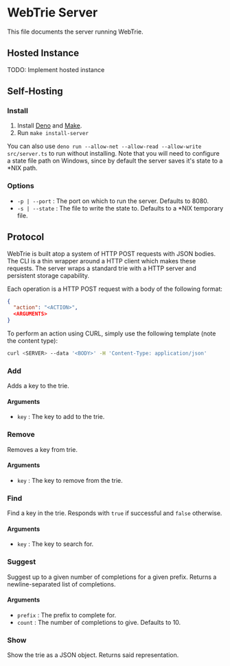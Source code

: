 # WebTrie Server
This file documents the server running WebTrie.

## Hosted Instance
TODO: Implement hosted instance

## Self-Hosting

### Install
1. Install [Deno](https://deno.land) and [Make](https://gnu.org/software/make).
2. Run `make install-server`

You can also use `deno run --allow-net --allow-read --allow-write src/server.ts` to run without installing. Note that you will need to configure a state file path on Windows, since by default the server saves it's state to a \*NIX path.

### Options

- `-p | --port` : The port on which to run the server. Defaults to 8080.
- `-s | --state` : The file to write the state to. Defaults to a \*NIX temporary file.

## Protocol
WebTrie is built atop a system of HTTP POST requests with JSON bodies. The CLI is a thin wrapper around a HTTP client which makes these requests. The server wraps a standard trie with a HTTP server and persistent storage capability.

Each operation is a HTTP POST request with a body of the following format:

```json
{
  "action": "<ACTION>",
  <ARGUMENTS>
}
```

To perform an action using CURL, simply use the following template (note the content type):
```bash
curl <SERVER> --data '<BODY>' -H 'Content-Type: application/json'
```

### Add
Adds a key to the trie.

#### Arguments
- `key` : The key to add to the trie.

### Remove
Removes a key from trie.

#### Arguments
- `key` : The key to remove from the trie.

### Find
Find a key in the trie. Responds with `true` if successful and `false` otherwise.

#### Arguments
- `key` : The key to search for.

### Suggest
Suggest up to a given number of completions for a given prefix. Returns a newline-separated list of completions.

#### Arguments
- `prefix` : The prefix to complete for.
- `count` : The number of completions to give. Defaults to 10.

### Show
Show the trie as a JSON object. Returns said representation.
